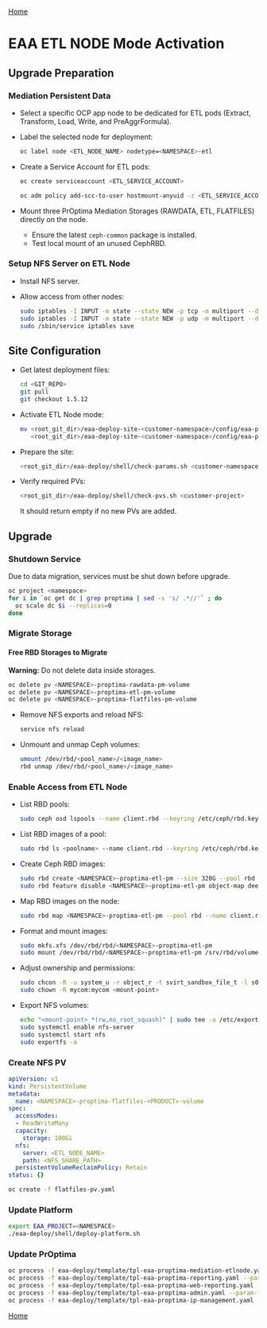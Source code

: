 [Home](../index.md)

# EAA ETL NODE Mode Activation

## Upgrade Preparation

### Mediation Persistent Data

- Select a specific OCP app node to be dedicated for ETL pods (Extract, Transform, Load, Write, and PreAggrFormula).
- Label the selected node for deployment:

  ```sh
  oc label node <ETL_NODE_NAME> nodetype=<NAMESPACE>-etl
  ```

- Create a Service Account for ETL pods:

  ```sh
  oc create serviceaccount <ETL_SERVICE_ACCOUNT>
  ```

  ```sh
  oc adm policy add-scc-to-user hostmount-anyuid -z <ETL_SERVICE_ACCOUNT>
  ```

- Mount three PrOptima Mediation Storages (RAWDATA, ETL, FLATFILES) directly on the node.
  - Ensure the latest `ceph-common` package is installed.
  - Test local mount of an unused CephRBD.

### Setup NFS Server on ETL Node

- Install NFS server.
- Allow access from other nodes:

  ```sh
  sudo iptables -I INPUT -m state --state NEW -p tcp -m multiport --dport 111,20048,2049,32803 -s 0.0.0.0/0 -j ACCEPT
  sudo iptables -I INPUT -m state --state NEW -p udp -m multiport --dport 111,20048,2049,32803 -s 0.0.0.0/0 -j ACCEPT
  sudo /sbin/service iptables save
  ```

## Site Configuration

- Get latest deployment files:

  ```sh
  cd <GIT_REPO>
  git pull
  git checkout 1.5.12
  ```

- Activate ETL Node mode:

  ```sh
  mv <root_git_dir>/eaa-deploy-site-<customer-namespace>/config/eaa-proptima-mediation.env \
     <root_git_dir>/eaa-deploy-site-<customer-namespace>/config/eaa-proptima-mediation-etlnode.env
  ```

- Prepare the site:

  ```sh
  <root_git_dir>/eaa-deploy/shell/check-params.sh <customer-namespace>
  ```

- Verify required PVs:

  ```sh
  <root_git_dir>/eaa-deploy/shell/check-pvs.sh <customer-project>
  ```

  It should return empty if no new PVs are added.

## Upgrade

### Shutdown Service

Due to data migration, services must be shut down before upgrade.

```sh
oc project <namespace>
for i in `oc get dc | grep proptima | sed -s 's/ .*//'` ; do
  oc scale dc $i --replicas=0
done
```

### Migrate Storage

#### Free RBD Storages to Migrate

**Warning:** Do not delete data inside storages.

```sh
oc delete pv <NAMESPACE>-proptima-rawdata-pm-volume
oc delete pv <NAMESPACE>-proptima-etl-pm-volume
oc delete pv <NAMESPACE>-proptima-flatfiles-pm-volume
```

- Remove NFS exports and reload NFS:

  ```sh
  service nfs reload
  ```

- Unmount and unmap Ceph volumes:

  ```sh
  umount /dev/rbd/<pool_name>/<image_name>
  rbd unmap /dev/rbd/<pool_name>/<image_name>
  ```

### Enable Access from ETL Node

- List RBD pools:

  ```sh
  sudo ceph osd lspools --name client.rbd --keyring /etc/ceph/rbd.keyring
  ```

- List RBD images of a pool:

  ```sh
  sudo rbd ls <poolname> --name client.rbd --keyring /etc/ceph/rbd.keyring
  ```

- Create Ceph RBD images:

  ```sh
  sudo rbd create <NAMESPACE>-proptima-etl-pm --size 320G --pool rbd --name client.rbd --keyring /etc/ceph/rbd.keyring
  sudo rbd feature disable <NAMESPACE>-proptima-etl-pm object-map deep-flatten fast-diff exclusive-lock
  ```

- Map RBD images on the node:

  ```sh
  sudo rbd map <NAMESPACE>-proptima-etl-pm --pool rbd --name client.rbd --keyring /etc/ceph/rbd.keyring
  ```

- Format and mount images:

  ```sh
  sudo mkfs.xfs /dev/rbd/rbd/<NAMESPACE>-proptima-etl-pm
  sudo mount /dev/rbd/rbd/<NAMESPACE>-proptima-etl-pm /srv/rbd/volumes_eaa_staging/proptima-data-etl
  ```

- Adjust ownership and permissions:

  ```sh
  sudo chcon -R -u system_u -r object_r -t svirt_sandbox_file_t -l s0 <mount-point>
  sudo chown -R mycom:mycom <mount-point>
  ```

- Export NFS volumes:

  ```sh
  echo "<mount-point> *(rw,no_root_squash)" | sudo tee -a /etc/exports
  sudo systemctl enable nfs-server
  sudo systemctl start nfs
  sudo exportfs -a
  ```

### Create NFS PV

```yaml
apiVersion: v1
kind: PersistentVolume
metadata:
  name: <NAMESPACE>-proptima-flatfiles-<PRODUCT>-volume
spec:
  accessModes:
  - ReadWriteMany
  capacity:
    storage: 100Gi
  nfs:
    server: <ETL_NODE_NAME>
    path: <NFS_SHARE_PATH>
  persistentVolumeReclaimPolicy: Retain
status: {}
```

```sh
oc create -f flatfiles-pv.yaml
```

### Update Platform

```sh
export EAA_PROJECT=<NAMESPACE>
./eaa-deploy/shell/deploy-platform.sh
```

### Update PrOptima

```sh
oc process -f eaa-deploy/template/tpl-eaa-proptima-mediation-etlnode.yaml --param-file eaa-deploy-site-<customer-project>/config/eaa-proptima-mediation-etlnode.env | oc apply -f -
oc process -f eaa-deploy/template/tpl-eaa-proptima-reporting.yaml --param-file eaa-deploy-site-<customer-project>/config/eaa-proptima-reporting.env | oc apply -f -
oc process -f eaa-deploy/template/tpl-eaa-proptima-web-reporting.yaml --param-file eaa-deploy-site-<customer-project>/config/eaa-proptima-web-reporting.env | oc apply -f -
oc process -f eaa-deploy/template/tpl-eaa-proptima-admin.yaml --param-file eaa-deploy-site-<customer-project>/config/eaa-proptima-admin.env | oc apply -f -
oc process -f eaa-deploy/template/tpl-eaa-proptima-ip-management.yaml --param-file eaa-deploy-site-<customer-project>/config/eaa-proptima-ip-management.env | oc apply -f -
```
[Home](../index.md)

